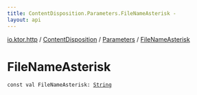 ```yaml
---
title: ContentDisposition.Parameters.FileNameAsterisk - 
layout: api
---
```


<div class='api-docs-breadcrumbs'><a href="../../index.html">io.ktor.http</a> / <a href="../index.html">ContentDisposition</a> / <a href="index.html">Parameters</a> / <a href="./-file-name-asterisk.html">FileNameAsterisk</a></div>

# FileNameAsterisk

<div class="signature"><code><span class="keyword">const</span> <span class="keyword">val </span><span class="identifier">FileNameAsterisk</span><span class="symbol">: </span><a href="https://kotlinlang.org/api/latest/jvm/stdlib/kotlin/-string/index.html"><span class="identifier">String</span></a></code></div>
